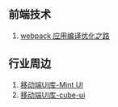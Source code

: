 ## 前端技术

1. [webpack 应用编译优化之路](https://github.com/DDFE/DDFE-blog/issues/23)

## 行业周边

1. [移动端UI库-Mint UI ](http://mint-ui.github.io/docs/#/zh-cn2)
2. [移动端UI库-cube-ui ](https://didi.github.io/cube-ui/#/zh-CN/docs/introduction)
